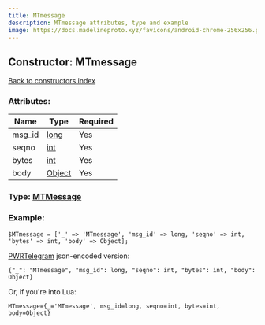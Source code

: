 ```yaml
---
title: MTmessage
description: MTmessage attributes, type and example
image: https://docs.madelineproto.xyz/favicons/android-chrome-256x256.png
---
```

## Constructor: MTmessage  
[Back to constructors index](index.md)



### Attributes:

| Name     |    Type       | Required |
|----------|---------------|----------|
|msg\_id|[long](../types/long.md) | Yes|
|seqno|[int](../types/int.md) | Yes|
|bytes|[int](../types/int.md) | Yes|
|body|[Object](../types/Object.md) | Yes|



### Type: [MTMessage](../types/MTMessage.md)


### Example:

```
$MTmessage = ['_' => 'MTmessage', 'msg_id' => long, 'seqno' => int, 'bytes' => int, 'body' => Object];
```  

[PWRTelegram](https://pwrtelegram.xyz) json-encoded version:

```
{"_": "MTmessage", "msg_id": long, "seqno": int, "bytes": int, "body": Object}
```


Or, if you're into Lua:  


```
MTmessage={_='MTmessage', msg_id=long, seqno=int, bytes=int, body=Object}

```


